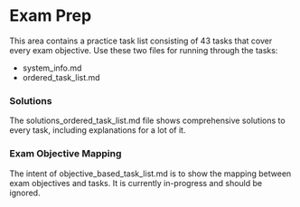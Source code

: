 # Exam Prep
This area contains a practice task list consisting of 43 tasks that cover every exam objective. Use these two files for running through the tasks:
- system_info.md
- ordered_task_list.md

### Solutions
The solutions_ordered_task_list.md file shows comprehensive solutions to every task, including explanations for a lot of it.

### Exam Objective Mapping
The intent of objective_based_task_list.md is to show the mapping between exam objectives and tasks. It is currently in-progress and should be ignored.
